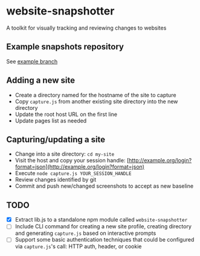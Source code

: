 # website-snapshotter

A toolkit for visually tracking and reviewing changes to websites

## Example snapshots repository

See [example branch](https://github.com/JarvusInnovations/website-snapshotter/tree/example)

## Adding a new site

- Create a directory named for the hostname of the site to capture
- Copy `capture.js` from another existing site directory into the new directory
- Update the root host URL on the first line
- Update pages list as needed

## Capturing/updating a site

- Change into a site directory: `cd my-site`
- Visit the host and copy your session handle: [http://example.org/login?format=json](http://example.org/login?format=json)
- Execute `node capture.js YOUR_SESSION_HANDLE`
- Review changes identified by git
- Commit and push new/changed screenshots to accept as new baseline

## TODO

- [X] Extract lib.js to a standalone npm module called `website-snapshotter`
- [ ] Include CLI command for creating a new site profile, creating directory and generating `capture.js` based on interactive prompts
- [ ] Support some basic authentication techniques that could be configured via `capture.js`'s call: HTTP auth, header, or cookie